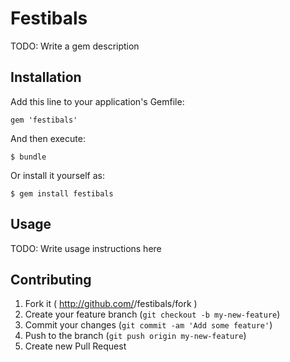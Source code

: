 # Festibals

TODO: Write a gem description

## Installation

Add this line to your application's Gemfile:

    gem 'festibals'

And then execute:

    $ bundle

Or install it yourself as:

    $ gem install festibals

## Usage

TODO: Write usage instructions here

## Contributing

1. Fork it ( http://github.com/<my-github-username>/festibals/fork )
2. Create your feature branch (`git checkout -b my-new-feature`)
3. Commit your changes (`git commit -am 'Add some feature'`)
4. Push to the branch (`git push origin my-new-feature`)
5. Create new Pull Request
